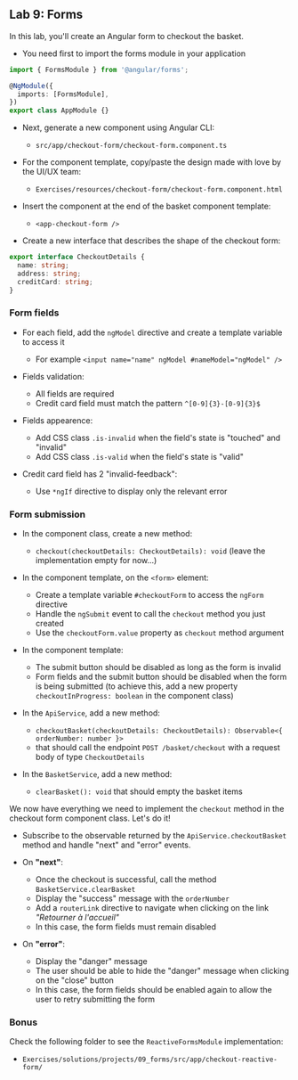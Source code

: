## Lab 9: Forms

In this lab, you'll create an Angular form to checkout the basket.

- You need first to import the forms module in your application

```ts
import { FormsModule } from '@angular/forms';

@NgModule({
  imports: [FormsModule],
})
export class AppModule {}
```

- Next, generate a new component using Angular CLI:
  - `src/app/checkout-form/checkout-form.component.ts`

- For the component template, copy/paste the design made with love by the UI/UX team:
  - `Exercises/resources/checkout-form/checkout-form.component.html`

- Insert the component at the end of the basket component template:
  - `<app-checkout-form />`

- Create a new interface that describes the shape of the checkout form:

```ts
export interface CheckoutDetails {
  name: string;
  address: string;
  creditCard: string;
}
```

### Form fields

- For each field, add the `ngModel` directive and create a template variable to access it
  - For example `<input name="name" ngModel #nameModel="ngModel" />`

- Fields validation:
  - All fields are required
  - Credit card field must match the pattern `^[0-9]{3}-[0-9]{3}$`

- Fields appearence:
  - Add CSS class `.is-invalid` when the field's state is "touched" and "invalid"
  - Add CSS class `.is-valid` when the field's state is "valid"

- Credit card field has 2 "invalid-feedback":
  - Use `*ngIf` directive to display only the relevant error

<div class="pb"></div>

### Form submission

- In the component class, create a new method:
  - `checkout(checkoutDetails: CheckoutDetails): void` (leave the implementation empty for now...)

- In the component template, on the `<form>` element:
  - Create a template variable `#checkoutForm` to access the `ngForm` directive
  - Handle the `ngSubmit` event to call the `checkout` method you just created
  - Use the `checkoutForm.value` property as `checkout` method argument

- In the component template:
  - The submit button should be disabled as long as the form is invalid
  - Form fields and the submit button should be disabled when the form is being submitted
    (to achieve this, add a new property `checkoutInProgress: boolean` in the component class)

- In the `ApiService`, add a new method:
  - `checkoutBasket(checkoutDetails: CheckoutDetails): Observable<{ orderNumber: number }>`
  - that should call the endpoint `POST /basket/checkout` with a request body of type `CheckoutDetails`

- In the `BasketService`, add a new method:
  - `clearBasket(): void` that should empty the basket items

We now have everything we need to implement the `checkout` method in the checkout form component class.
Let's do it!

- Subscribe to the observable returned by the `ApiService.checkoutBasket` method and handle "next" and "error" events.

- On **"next"**:
  - Once the checkout is successful, call the method `BasketService.clearBasket`
  - Display the "success" message with the `orderNumber`
  - Add a `routerLink` directive to navigate when clicking on the link *"Retourner à l'accueil"*
  - In this case, the form fields must remain disabled

- On **"error"**:
  - Display the "danger" message
  - The user should be able to hide the "danger" message when clicking on the "close" button
  - In this case, the form fields should be enabled again to allow the user to retry submitting the form

<div class="pb"></div>

### Bonus

Check the following folder to see the `ReactiveFormsModule` implementation:

- `Exercises/solutions/projects/09_forms/src/app/checkout-reactive-form/`

<div class="pb"></div>
